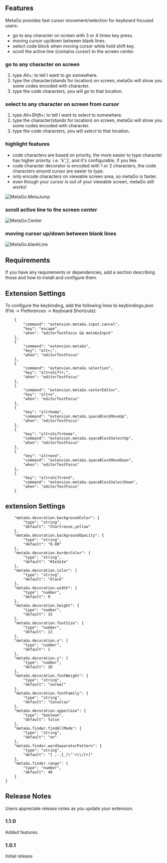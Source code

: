 ## Features

MetaGo provides fast cursor movement/selection for keyboard focused users: 
* go to any character on screen with 3 or 4 times key press.
* moving cursor up/down between blank lines.
* select code block when moving cursor while hold shift key.
* scroll the active line (contains cursor) to the screen center.

### go to any character on screen
1. type *Alt+;* to tell I want to *go* somewhere.
2. type the character(stands for location) on screen, metaGo will show you some codes encoded with character.
3. type the code characters, you will *go* to that location.

### select to any character on screen from cursor
1. type *Alt+Shift+;* to tell I want to *select* to somewhere.
2. type the character(stands for location) on screen, metaGo will show you some codes encoded with character.
3. type the code characters, you will *select* to that location.

### highlight features
* code characters are based on priority, the more easier to type character has higher priority. i.e. 'k','j', and it's configurable, if you like.
* code character decorator is encoded with 1 or 2 characters, the code characters around cursor are easier to type.
* only encode characters on viewable screen area, so metaGo is faster.
* even though your cursor is out of your viewable screen, metaGo still works!

![MetaGo.MetaJump](images/metago.jump.gif)
### scroll active line to the screen center
![MetaGo.Center](images/metago.center.gif)
### moving cursor up/down between blank lines
![MetaGo.blankLine](images/metago.blankLine.gif)
## Requirements

If you have any requirements or dependencies, add a section describing those and how to install and configure them.

## Extension Settings

To configure the keybinding, add the following lines to keybindings.json (File -> Preferences -> Keyboard Shortcuts):

        {
            "command": "extension.metaGo.input.cancel",
            "key": "escape",
            "when": "editorTextFocus && metaGoInput"
        },
        {
            "command": "extension.metaGo",
            "key": "alt+;",
            "when": "editorTextFocus"
        },
        {
            "command": "extension.metaGo.selection",
            "key": "alt+shift+;",
            "when": "editorTextFocus"
        },
        {
            "command": "extension.metaGo.centerEditor",
            "key": "alt+o",
            "when": "editorTextFocus"
        },
        {
            "key": "alt+home",
            "command": "extension.metaGo.spaceBlockMoveUp",
            "when": "editorTextFocus"
        },
        {
            "key": "alt+shift+home",
            "command": "extension.metaGo.spaceBlockSelectUp",
            "when": "editorTextFocus"
        },
        {
            "key": "alt+end",
            "command": "extension.metaGo.spaceBlockMoveDown",
            "when": "editorTextFocus"
        },
        {
            "key": "alt+shift+end",
            "command": "extension.metaGo.spaceBlockSelectDown",
            "when": "editorTextFocus"
        }
## extension Settings

        "metaGo.decoration.backgroundColor": {
            "type": "string",
            "default": "Chartreuse,yellow"
        },
        "metaGo.decoration.backgroundOpacity": {
            "type": "string",
            "default": "0.88"
        },
        "metaGo.decoration.borderColor": {
            "type": "string",
            "default": "#1e1e1e"
        },
        "metaGo.decoration.color": {
            "type": "string",
            "default": "black"
        },
        "metaGo.decoration.width": {
            "type": "number",
            "default": 9
        },
        "metaGo.decoration.height": {
            "type": "number",
            "default": 15
        },
        "metaGo.decoration.fontSize": {
            "type": "number",
            "default": 13
        },
        "metaGo.decoration.x": {
            "type": "number",
            "default": 1
        },
        "metaGo.decoration.y": {
            "type": "number",
            "default": 10
        },
        "metaGo.decoration.fontWeight": {
            "type": "string",
            "default": "normal"
        },
        "metaGo.decoration.fontFamily": {
            "type": "string",
            "default": "Consolas"
        },
        "metaGo.decoration.upperCase": {
            "type": "boolean",
            "default": false
        },
        "metaGo.finder.findAllMode": {
            "type": "string",
            "default": "on"
        },
        "metaGo.finder.wordSeparatorPattern": {
            "type": "string",
            "default": "[ ,-.{_(\"'<\\/[+]"
        },
        "metaGo.finder.range": {
            "type": "number",
            "default": 40
        }
    }

## Release Notes

Users appreciate release notes as you update your extension.

### 1.1.0

Added features.

### 1.0.1

Initial release
